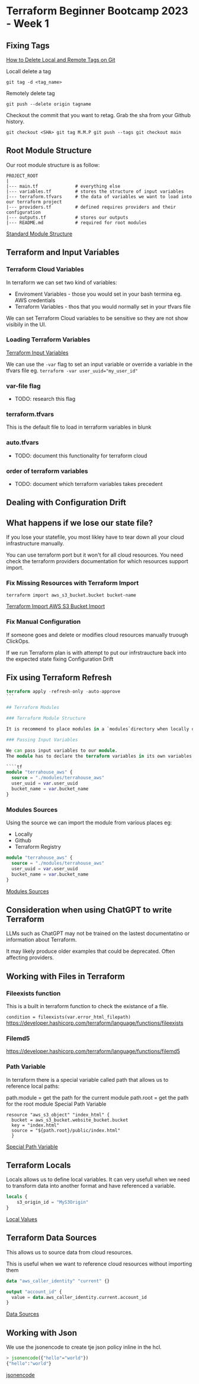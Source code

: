 # Terraform Beginner Bootcamp 2023 - Week 1

## Fixing Tags

[How to Delete Local and Remote Tags on Git](https://devconnected.com/how-to-delete-local-and-remote-tags-on-git/)

Locall delete a tag

`git tag -d <tag_name>`

Remotely delete tag

`git push --delete origin tagname`

Checkout the commit that you want to retag. Grab the sha from your Github history.

`git checkout <SHA>
git tag M.M.P
git push --tags
git checkout main`

## Root Module Structure

Our root module structure is as follow:

```
PROJECT_ROOT
|
|--- main.tf              # everything else
|--- variables.tf         # stores the structure of input variables
|--- terraform.tfvars     # the data of variables we want to load into our terraform project
|--- providers.tf         # defined requires providers and their configuration
|--- outputs.tf           # stores our outputs
|--- README.md            # required for root modules
```

[Standard Module Structure](https://developer.hashicorp.com/terraform/language/modules/develop/structure)

## Terraform and Input Variables

### Terraform Cloud Variables

In terraform we can set two kind of variables:
- Enviroment Variables - those you would set in your bash termina eg. AWS credentials
- Terraform Variables - thos that you would normally set in your tfvars file

We can set Terraform Cloud variables to be sensitive so they are not show visibily in the UI.

### Loading Terraform Variables 

[Terraform Input Variables](https://developer.hashicorp.com/terraform/language/values/variables)

We can use the `-var` flag to set an input variable or override a variable in the tfvars file eg. `terraform -var user_uuid="my_user_id"`

### var-file flag

- TODO: research this flag

### terraform.tfvars

This is the default file to load in terraform variables in blunk

### auto.tfvars

- TODO: document this functionality for terraform cloud

### order of terraform variables

- TODO: document which terraform variables takes precedent

## Dealing with Configuration Drift

## What happens if we lose our state file?

If you lose your statefile, you most likley have to tear down all your cloud infrastructure manually.

You can use terraform port but it won't for all cloud resources. You need check the terraform providers documentation for which resources support import.

### Fix Missing Resources with Terraform Import

`terraform import aws_s3_bucket.bucket bucket-name`

[Terraform Import AWS S3 Bucket Import](https://registry.terraform.io/providers/hashicorp/aws/latest/docs/resources/s3_bucket#import)

### Fix Manual Configuration

If someone goes and delete or modifies cloud resources manually truough ClickOps.

If we run Terraform plan is with attempt to put our infrstraucture back into the expected state fixing Configuration Drift

## Fix using Terraform Refresh

````tf
terraform apply -refresh-only -auto-approve
```

## Terraform Modules

### Terraform Module Structure

It is recommend to place modules in a `modules`directory when locally developing modules, but you can name it whatever you like.

### Passing Input Variables

We can pass input variables to our module.
The module has to declare the terraform variables in its own variables.tf

````tf
module "terrahouse_aws" {
  source = "./modules/terrahouse_aws"
  user_uuid = var.user_uuid
  bucket_name = var.bucket_name
}
````

### Modules Sources

Using the source we can import the module from various places eg: 
- Locally
- Github
- Terraform Registry

````tf
module "terrahouse_aws" {
  source = "./modules/terrahouse_aws"
  user_uuid = var.user_uuid
  bucket_name = var.bucket_name
}
````

[Modules Sources](https://developer.hashicorp.com/terraform/language/modules)

## Consideration when using ChatGPT to write Terraform

LLMs such as ChatGPT may not be trained on the lastest documentatino or information about Terraform.

It may likely produce older examples that could be deprecated. Often affecting providers.

## Working with Files in Terraform

### Fileexists function

This is a built in terraform function to check the existance of a file.

`condition = fileexists(var.error_html_filepath)`
https://developer.hashicorp.com/terraform/language/functions/fileexists

### Filemd5

https://developer.hashicorp.com/terraform/language/functions/filemd5

### Path Variable
In terraform there is a special variable called path that allows us to reference local paths:

path.module = get the path for the current module
path.root = get the path for the root module Special Path Variable

```
resource "aws_s3_object" "index_html" { 
  bucket = aws_s3_bucket.website_bucket.bucket 
  key = "index.html" 
  source = "${path.root}/public/index.html"
  }
```
[Special Path Variable](https://developer.hashicorp.com/terraform/language/expressions/references#filesystem-and-workspace-info)

## Terraform Locals

Locals allows us to define local variables.
It can very usefull when we need to transform data into another format and have referenced a variable.

```tf
locals {
    s3_origin_id = "MyS3Origin"
}
```

[Local Values](https://developer.hashicorp.com/terraform/language/values/locals)
## Terraform Data Sources

This allows us to source data from cloud resources.

This is useful when we want to reference cloud resources without importing them

```tf
data "aws_caller_identity" "current" {}

output "account_id" {
  value = data.aws_caller_identity.current.account_id
}
```

[Data Sources](https://developer.hashicorp.com/terraform/language/data-sources)

## Working with Json

We use the jsonencode to create tje json policy inline in the hcl.

```tf
> jsonencode({"hello"="world"})
{"hello":"world"}
```
[jsonencode](https://developer.hashicorp.com/terraform/language/functions/jsonencode)

